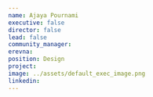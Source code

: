 ```yaml
---
name: Ajaya Pournami
executive: false
director: false
lead: false
community_manager: 
erevna:    
position: Design
project:  
image: ../assets/default_exec_image.png
linkedin: 
---
```

